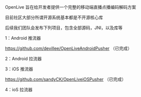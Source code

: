 OpenLive 旨在给开发者提供一个完整的移动端直播点播编码解码方案

目前社区大部分所谓开源系统基本都是不开源核心库


后续我们团队会发布下列项目，包含全部源码，JNI，以及库等

1：Android 推流器

https://github.com/devillee/OpenLiveAndroidPusher （已完成）


2：Android 拉流器

3：iOS 推流器

https://github.com/sandyCK/OpenLiveiOSPusher （已完成）

4：ioS 拉流器








